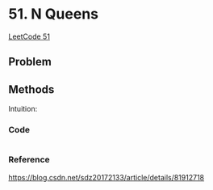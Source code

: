 # 51. N Queens

[LeetCode 51]()

## Problem



## Methods

Intuition: 


### Code

```JavaScript

```

### Reference



https://blog.csdn.net/sdz20172133/article/details/81912718
